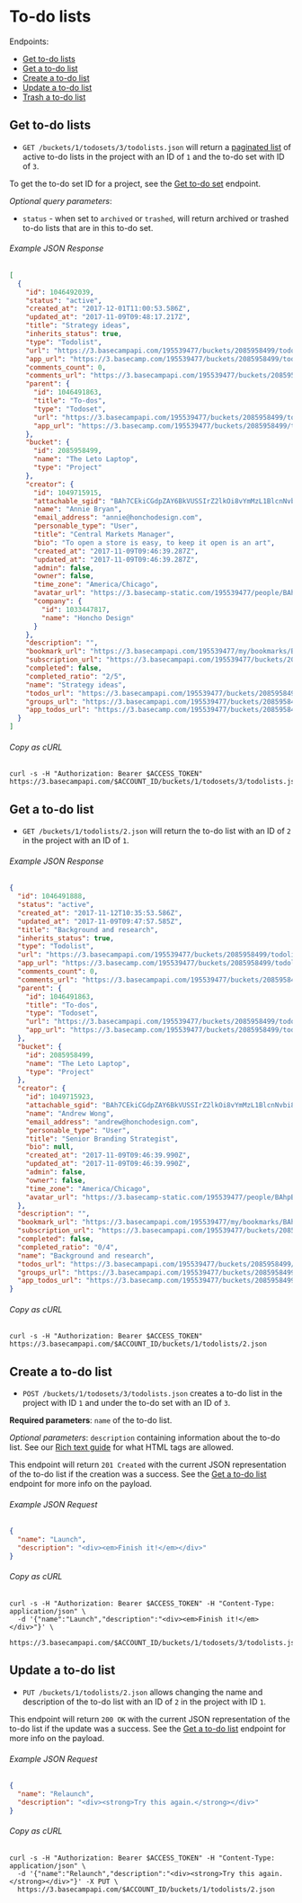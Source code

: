 To-do lists
===========

Endpoints:

- [Get to-do lists](#get-to-do-lists)
- [Get a to-do list](#get-a-to-do-list)
- [Create a to-do list](#create-a-to-do-list)
- [Update a to-do list](#update-a-to-do-list)
- [Trash a to-do list][trash]

Get to-do lists
---------------

* `GET /buckets/1/todosets/3/todolists.json` will return a [paginated list][pagination] of active to-do lists in the project with an ID of `1` and the to-do set with ID of `3`.

To get the to-do set ID for a project, see the [Get to-do set][todoset] endpoint.

_Optional query parameters_:

* `status` - when set to `archived` or `trashed`, will return archived or trashed to-do lists that are in this to-do set.

###### Example JSON Response
<!-- START GET /buckets/1/todosets/3/todolists.json -->
```json
[
  {
    "id": 1046492039,
    "status": "active",
    "created_at": "2017-12-01T11:00:53.586Z",
    "updated_at": "2017-11-09T09:48:17.217Z",
    "title": "Strategy ideas",
    "inherits_status": true,
    "type": "Todolist",
    "url": "https://3.basecampapi.com/195539477/buckets/2085958499/todolists/1046492039.json",
    "app_url": "https://3.basecamp.com/195539477/buckets/2085958499/todolists/1046492039",
    "comments_count": 0,
    "comments_url": "https://3.basecampapi.com/195539477/buckets/2085958499/recordings/1046492039/comments.json",
    "parent": {
      "id": 1046491863,
      "title": "To-dos",
      "type": "Todoset",
      "url": "https://3.basecampapi.com/195539477/buckets/2085958499/todosets/1046491863.json",
      "app_url": "https://3.basecamp.com/195539477/buckets/2085958499/todosets/1046491863"
    },
    "bucket": {
      "id": 2085958499,
      "name": "The Leto Laptop",
      "type": "Project"
    },
    "creator": {
      "id": 1049715915,
      "attachable_sgid": "BAh7CEkiCGdpZAY6BkVUSSIrZ2lkOi8vYmMzL1BlcnNvbi8xMDQ5NzE1OTE1P2V4cGlyZXNfaW4GOwBUSSIMcHVycG9zZQY7AFRJIg9hdHRhY2hhYmxlBjsAVEkiD2V4cGlyZXNfYXQGOwBUMA==--5f103c46d4f123f0068fcd0192a0f7fea7f26193",
      "name": "Annie Bryan",
      "email_address": "annie@honchodesign.com",
      "personable_type": "User",
      "title": "Central Markets Manager",
      "bio": "To open a store is easy, to keep it open is an art",
      "created_at": "2017-11-09T09:46:39.287Z",
      "updated_at": "2017-11-09T09:46:39.287Z",
      "admin": false,
      "owner": false,
      "time_zone": "America/Chicago",
      "avatar_url": "https://3.basecamp-static.com/195539477/people/BAhpBMtkkT4=--e609ef146e39f9ca5e4bb7242fdfd50aec4c3b3f/avatar-64-x4",
      "company": {
        "id": 1033447817,
        "name": "Honcho Design"
      }
    },
    "description": "",
    "bookmark_url": "https://3.basecampapi.com/195539477/my/bookmarks/BAh7CEkiCGdpZAY6BkVUSSIuZ2lkOi8vYmMzL1JlY29yZGluZy8xMDQ2NDkyMDM5P2V4cGlyZXNfaW4GOwBUSSIMcHVycG9zZQY7AFRJIg1yZWFkYWJsZQY7AFRJIg9leHBpcmVzX2F0BjsAVDA=--86725cce5d06ac1ebeb3ff3833e950a91815ec9c.json",
    "subscription_url": "https://3.basecampapi.com/195539477/buckets/2085958499/recordings/1046492039/subscription.json",
    "completed": false,
    "completed_ratio": "2/5",
    "name": "Strategy ideas",
    "todos_url": "https://3.basecampapi.com/195539477/buckets/2085958499/todolists/1046492039/todos.json",
    "groups_url": "https://3.basecampapi.com/195539477/buckets/2085958499/todolists/1046492039/groups.json",
    "app_todos_url": "https://3.basecamp.com/195539477/buckets/2085958499/todolists/1046492039/todos"
  }
]
```
<!-- END GET /buckets/1/todosets/3/todolists.json -->
###### Copy as cURL

``` shell
curl -s -H "Authorization: Bearer $ACCESS_TOKEN" https://3.basecampapi.com/$ACCOUNT_ID/buckets/1/todosets/3/todolists.json
```


Get a to-do list
----------------

* `GET /buckets/1/todolists/2.json` will return the to-do list with an ID of `2` in the project with an ID of `1`.

###### Example JSON Response
<!-- START GET /buckets/1/todolists/2.json -->
```json
{
  "id": 1046491888,
  "status": "active",
  "created_at": "2017-11-12T10:35:53.586Z",
  "updated_at": "2017-11-09T09:47:57.585Z",
  "title": "Background and research",
  "inherits_status": true,
  "type": "Todolist",
  "url": "https://3.basecampapi.com/195539477/buckets/2085958499/todolists/1046491888.json",
  "app_url": "https://3.basecamp.com/195539477/buckets/2085958499/todolists/1046491888",
  "comments_count": 0,
  "comments_url": "https://3.basecampapi.com/195539477/buckets/2085958499/recordings/1046491888/comments.json",
  "parent": {
    "id": 1046491863,
    "title": "To-dos",
    "type": "Todoset",
    "url": "https://3.basecampapi.com/195539477/buckets/2085958499/todosets/1046491863.json",
    "app_url": "https://3.basecamp.com/195539477/buckets/2085958499/todosets/1046491863"
  },
  "bucket": {
    "id": 2085958499,
    "name": "The Leto Laptop",
    "type": "Project"
  },
  "creator": {
    "id": 1049715923,
    "attachable_sgid": "BAh7CEkiCGdpZAY6BkVUSSIrZ2lkOi8vYmMzL1BlcnNvbi8xMDQ5NzE1OTIzP2V4cGlyZXNfaW4GOwBUSSIMcHVycG9zZQY7AFRJIg9hdHRhY2hhYmxlBjsAVEkiD2V4cGlyZXNfYXQGOwBUMA==--0097e07e5ccce36073f440e82fb4af95d149923a",
    "name": "Andrew Wong",
    "email_address": "andrew@honchodesign.com",
    "personable_type": "User",
    "title": "Senior Branding Strategist",
    "bio": null,
    "created_at": "2017-11-09T09:46:39.990Z",
    "updated_at": "2017-11-09T09:46:39.990Z",
    "admin": false,
    "owner": false,
    "time_zone": "America/Chicago",
    "avatar_url": "https://3.basecamp-static.com/195539477/people/BAhpBNNkkT4=--2d4c6d1c153687c71c54960854a6d672311b536e/avatar-64-x4"
  },
  "description": "",
  "bookmark_url": "https://3.basecampapi.com/195539477/my/bookmarks/BAh7CEkiCGdpZAY6BkVUSSIuZ2lkOi8vYmMzL1JlY29yZGluZy8xMDQ2NDkxODg4P2V4cGlyZXNfaW4GOwBUSSIMcHVycG9zZQY7AFRJIg1yZWFkYWJsZQY7AFRJIg9leHBpcmVzX2F0BjsAVDA=--73828ccc551554287ab8958db2050a59696ff06c.json",
  "subscription_url": "https://3.basecampapi.com/195539477/buckets/2085958499/recordings/1046491888/subscription.json",
  "completed": false,
  "completed_ratio": "0/4",
  "name": "Background and research",
  "todos_url": "https://3.basecampapi.com/195539477/buckets/2085958499/todolists/1046491888/todos.json",
  "groups_url": "https://3.basecampapi.com/195539477/buckets/2085958499/todolists/1046491888/groups.json",
  "app_todos_url": "https://3.basecamp.com/195539477/buckets/2085958499/todolists/1046491888/todos"
}
```
<!-- END GET /buckets/1/todolists/2.json -->
###### Copy as cURL

``` shell
curl -s -H "Authorization: Bearer $ACCESS_TOKEN" https://3.basecampapi.com/$ACCOUNT_ID/buckets/1/todolists/2.json
```


Create a to-do list
-------------------

* `POST /buckets/1/todosets/3/todolists.json` creates a to-do list in the project with ID `1` and under the to-do set with an ID of `3`.

**Required parameters**: `name` of the to-do list.

_Optional parameters_: `description` containing information about the to-do list. See our [Rich text guide][rich] for what HTML tags are allowed.

This endpoint will return `201 Created` with the current JSON representation of the to-do list if the creation was a success. See the [Get a to-do list](#get-a-to-do-list) endpoint for more info on the payload.

###### Example JSON Request

``` json
{
  "name": "Launch",
  "description": "<div><em>Finish it!</em></div>"
}
```

###### Copy as cURL

``` shell
curl -s -H "Authorization: Bearer $ACCESS_TOKEN" -H "Content-Type: application/json" \
  -d '{"name":"Launch","description":"<div><em>Finish it!</em></div>"}' \
  https://3.basecampapi.com/$ACCOUNT_ID/buckets/1/todosets/3/todolists.json
```


Update a to-do list
-------------------

* `PUT /buckets/1/todolists/2.json` allows changing the name and description of the to-do list with an ID of `2` in the project with ID `1`.

This endpoint will return `200 OK` with the current JSON representation of the to-do list if the update was a success. See the [Get a to-do list](#get-a-to-do-list) endpoint for more info on the payload.

###### Example JSON Request

``` json
{
  "name": "Relaunch",
  "description": "<div><strong>Try this again.</strong></div>"
}
```

###### Copy as cURL

``` shell
curl -s -H "Authorization: Bearer $ACCESS_TOKEN" -H "Content-Type: application/json" \
  -d '{"name":"Relaunch","description":"<div><strong>Try this again.</strong></div>"}' -X PUT \
  https://3.basecampapi.com/$ACCOUNT_ID/buckets/1/todolists/2.json
```


[trash]: https://github.com/basecamp/bc3-api/blob/master/sections/recordings.md#trash-a-recording
[pagination]: https://github.com/basecamp/bc3-api/blob/master/README.md#pagination
[todoset]: https://github.com/basecamp/bc3-api/blob/master/sections/todosets.md#get-to-do-set
[todos]: https://github.com/basecamp/bc3-api/blob/master/sections/todos.md#to-dos
[rich]: https://github.com/basecamp/bc3-api/blob/master/sections/rich_text.md
